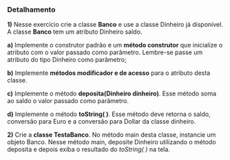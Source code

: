 ### Detalhamento

**1)** Nesse exercício crie a classe  **Banco**  e use a classe Dinheiro já disponível. A classe **Banco** tem um atributo Dinheiro saldo.

**a)** Implemente o construtor padrão e um **método construtor** que inicialize o atributo com o valor passado como parâmetro. Lembre-se passe um atributo do tipo Dinheiro como parâmetro;

**b)** Implemente **métodos modificador e de acesso** para o atributo desta classe.

**c)** Implemente o método **deposita(Dinheiro dinheiro)**. Esse método soma ao saldo o valor passado como parâmetro.

**d)** Implemente o método **toString( )**. Esse método deve retorna o saldo, conversão para Euro e a conversão para Dollar da classe dinheiro.

  

**2)**  Crie a **classe TestaBanco**. No método main desta classe, instancie um objeto Banco. Nesse método main, deposite Dinheiro utilizando o método deposita e depois exiba o resultado do _toString( )_ na tela.